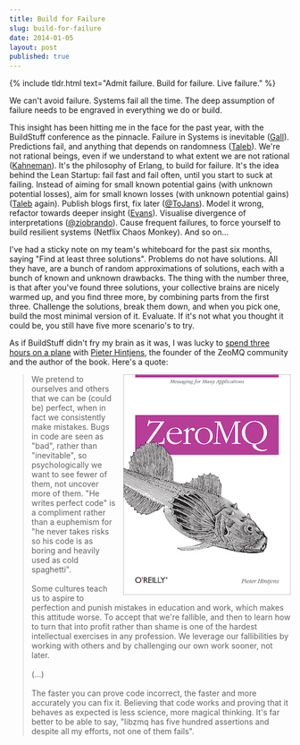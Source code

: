 ```yaml
---
title: Build for Failure
slug: build-for-failure
date: 2014-01-05
layout: post
published: true
---
```


{% include tldr.html text="Admit failure. Build for failure. Live failure." %}

We can't avoid failure. Systems fail all the time. The deep assumption of failure needs to be engraved in everything we do or build.

This insight has been hitting me in the face for the past year, with the BuildStuff conference as the pinnacle. Failure in Systems is inevitable ([Gall](http://localhost:4000/2013/08/john-gall-systemantics-the-systems-bible/)). Predictions fail, and anything that depends on randomness ([Taleb](http://www.amazon.com/Fooled-Randomness-Hidden-Chance-Markets/dp/0812975219)). We're not rational beings, even if we understand to what extent we are not rational ([Kahneman](http://www.amazon.com/Thinking-Fast-Slow-Daniel-Kahneman-ebook/dp/B005MJFA2W)). It's the philosophy of Erlang, to build for failure. It's the idea behind the Lean Startup: fail fast and fail often, until you start to suck at failing. Instead of aiming for small known potential gains (with unknown potential losses), aim for small known losses (with unknown potential gains) ([Taleb](http://localhost:4000/2013/08/antifragile-nassim-nicholas-taleb/) again). Publish blogs first, fix later ([@ToJans](http://twitter.com/ToJans)). Model it wrong, refactor towards deeper insight ([Evans](http://www.amazon.com/Domain-Driven-Design-Tackling-Complexity-Software/dp/0321125215/)). Visualise divergence of interpretations ([@ziobrando](http://twitter.com/ziobrando)). Cause frequent failures, to force yourself to build resilient systems (Netflix Chaos Monkey). And so on...

I've had a sticky note on my team's whiteboard for the past six months, saying "Find at least three solutions". Problems do not have solutions. All they have, are a bunch of random approximations of solutions, each with a bunch of known and unknown drawbacks. The thing with the number three, is that after you've found three solutions, your collective brains are nicely warmed up, and you find three more, by combining parts from the first three. Challenge the solutions, break them down, and when you pick one, build the most minimal version of it. Evaluate. If it's not what you thought it could be, you still have five more scenario's to try.

As if BuildStuff didn't fry my brain as it was, I was lucky to [spend three hours on a plane](http://hintjens.com/blog:73) with [Pieter Hintjens](http://twitter.com/hintjens), the founder of the ZeoMQ community and the author of the book. Here's a quote:

<img style="float:right;margin-left: 10px" src="/img/posts/2014-01-05-build-for-failure/zeromq-book.jpg" alt="ZeroMQ">

<blockquote>
 We pretend to ourselves and others that we can be (could be) perfect, when in fact we consistently make mistakes. Bugs in code are seen as "bad", rather than "inevitable", so psychologically we want to see fewer of them, not uncover more of them. "He writes perfect code" is a compliment rather than a euphemism for "he never takes risks so his code is as boring and heavily used as cold spaghetti".
 <br>
 <br>
Some cultures teach us to aspire to perfection and punish mistakes in education and work, which makes this attitude worse. To accept that we're fallible, and then to learn how to turn that into profit rather than shame is one of the hardest intellectual exercises in any profession. We leverage our fallibilities by working with others and by challenging our own work sooner, not later.
 <br>
 <br>
(...)
 <br>
 <br>
The faster you can prove code incorrect, the faster and more accurately you can fix it. Believing that code works and proving that it behaves as expected is less science, more magical thinking. It's far better to be able to say, "libzmq has five hundred assertions and despite all my efforts, not one of them fails".

</blockquote>